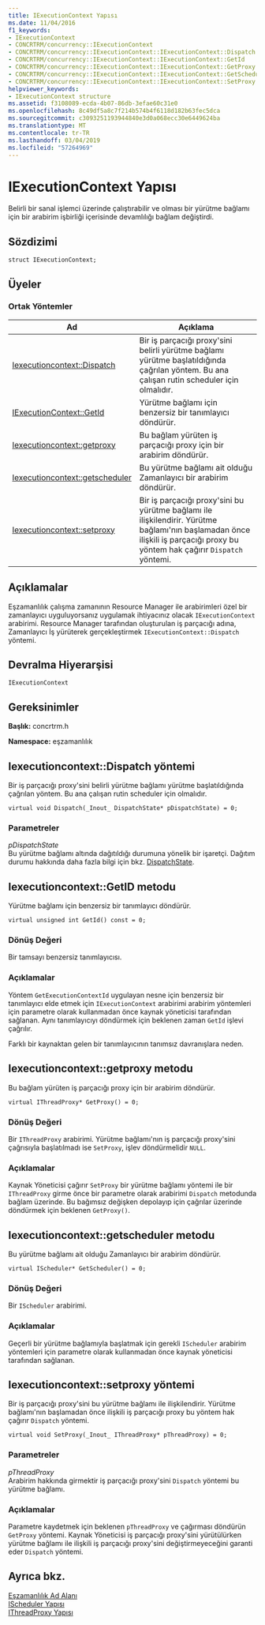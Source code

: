 ```yaml
---
title: IExecutionContext Yapısı
ms.date: 11/04/2016
f1_keywords:
- IExecutionContext
- CONCRTRM/concurrency::IExecutionContext
- CONCRTRM/concurrency::IExecutionContext::IExecutionContext::Dispatch
- CONCRTRM/concurrency::IExecutionContext::IExecutionContext::GetId
- CONCRTRM/concurrency::IExecutionContext::IExecutionContext::GetProxy
- CONCRTRM/concurrency::IExecutionContext::IExecutionContext::GetScheduler
- CONCRTRM/concurrency::IExecutionContext::IExecutionContext::SetProxy
helpviewer_keywords:
- IExecutionContext structure
ms.assetid: f3108089-ecda-4b07-86db-3efae60c31e0
ms.openlocfilehash: 8c49df5a8c7f214b574b4f6118d182b63fec5dca
ms.sourcegitcommit: c3093251193944840e3d0a068ecc30e6449624ba
ms.translationtype: MT
ms.contentlocale: tr-TR
ms.lasthandoff: 03/04/2019
ms.locfileid: "57264969"
---
```

# <a name="iexecutioncontext-structure"></a>IExecutionContext Yapısı

Belirli bir sanal işlemci üzerinde çalıştırabilir ve olması bir yürütme bağlamı için bir arabirim işbirliği içerisinde devamlılığı bağlam değiştirdi.

## <a name="syntax"></a>Sözdizimi

```
struct IExecutionContext;
```

## <a name="members"></a>Üyeler

### <a name="public-methods"></a>Ortak Yöntemler

|Ad|Açıklama|
|----------|-----------------|
|[Iexecutioncontext::Dispatch](#dispatch)|Bir iş parçacığı proxy'sini belirli yürütme bağlamı yürütme başlatıldığında çağrılan yöntem. Bu ana çalışan rutin scheduler için olmalıdır.|
|[IExecutionContext::GetId](#getid)|Yürütme bağlamı için benzersiz bir tanımlayıcı döndürür.|
|[Iexecutioncontext::getproxy](#getproxy)|Bu bağlam yürüten iş parçacığı proxy için bir arabirim döndürür.|
|[Iexecutioncontext::getscheduler](#getscheduler)|Bu yürütme bağlamı ait olduğu Zamanlayıcı bir arabirim döndürür.|
|[Iexecutioncontext::setproxy](#setproxy)|Bir iş parçacığı proxy'sini bu yürütme bağlamı ile ilişkilendirir. Yürütme bağlamı'nın başlamadan önce ilişkili iş parçacığı proxy bu yöntem hak çağırır `Dispatch` yöntemi.|

## <a name="remarks"></a>Açıklamalar

Eşzamanlılık çalışma zamanının Resource Manager ile arabirimleri özel bir zamanlayıcı uyguluyorsanız uygulamak ihtiyacınız olacak `IExecutionContext` arabirimi. Resource Manager tarafından oluşturulan iş parçacığı adına, Zamanlayıcı İş yürüterek gerçekleştirmek `IExecutionContext::Dispatch` yöntemi.

## <a name="inheritance-hierarchy"></a>Devralma Hiyerarşisi

`IExecutionContext`

## <a name="requirements"></a>Gereksinimler

**Başlık:** concrtrm.h

**Namespace:** eşzamanlılık

##  <a name="dispatch"></a>  Iexecutioncontext::Dispatch yöntemi

Bir iş parçacığı proxy'sini belirli yürütme bağlamı yürütme başlatıldığında çağrılan yöntem. Bu ana çalışan rutin scheduler için olmalıdır.

```
virtual void Dispatch(_Inout_ DispatchState* pDispatchState) = 0;
```

### <a name="parameters"></a>Parametreler

*pDispatchState*<br/>
Bu yürütme bağlamı altında dağıtıldığı durumuna yönelik bir işaretçi. Dağıtım durumu hakkında daha fazla bilgi için bkz. [DispatchState](dispatchstate-structure.md).

##  <a name="getid"></a>  Iexecutioncontext::GetID metodu

Yürütme bağlamı için benzersiz bir tanımlayıcı döndürür.

```
virtual unsigned int GetId() const = 0;
```

### <a name="return-value"></a>Dönüş Değeri

Bir tamsayı benzersiz tanımlayıcısı.

### <a name="remarks"></a>Açıklamalar

Yöntem `GetExecutionContextId` uygulayan nesne için benzersiz bir tanımlayıcı elde etmek için `IExecutionContext` arabirimi arabirim yöntemleri için parametre olarak kullanmadan önce kaynak yöneticisi tarafından sağlanan. Aynı tanımlayıcıyı döndürmek için beklenen zaman `GetId` işlevi çağrılır.

Farklı bir kaynaktan gelen bir tanımlayıcının tanımsız davranışlara neden.

##  <a name="getproxy"></a>  Iexecutioncontext::getproxy metodu

Bu bağlam yürüten iş parçacığı proxy için bir arabirim döndürür.

```
virtual IThreadProxy* GetProxy() = 0;
```

### <a name="return-value"></a>Dönüş Değeri

Bir `IThreadProxy` arabirimi. Yürütme bağlamı'nın iş parçacığı proxy'sini çağrısıyla başlatılmadı ise `SetProxy`, işlev döndürmelidir `NULL`.

### <a name="remarks"></a>Açıklamalar

Kaynak Yöneticisi çağırır `SetProxy` bir yürütme bağlamı yöntemi ile bir `IThreadProxy` girme önce bir parametre olarak arabirimi `Dispatch` metodunda bağlam üzerinde. Bu bağımsız değişken depolayıp için çağrılar üzerinde döndürmek için beklenen `GetProxy()`.

##  <a name="getscheduler"></a>  Iexecutioncontext::getscheduler metodu

Bu yürütme bağlamı ait olduğu Zamanlayıcı bir arabirim döndürür.

```
virtual IScheduler* GetScheduler() = 0;
```

### <a name="return-value"></a>Dönüş Değeri

Bir `IScheduler` arabirimi.

### <a name="remarks"></a>Açıklamalar

Geçerli bir yürütme bağlamıyla başlatmak için gerekli `IScheduler` arabirim yöntemleri için parametre olarak kullanmadan önce kaynak yöneticisi tarafından sağlanan.

##  <a name="setproxy"></a>  Iexecutioncontext::setproxy yöntemi

Bir iş parçacığı proxy'sini bu yürütme bağlamı ile ilişkilendirir. Yürütme bağlamı'nın başlamadan önce ilişkili iş parçacığı proxy bu yöntem hak çağırır `Dispatch` yöntemi.

```
virtual void SetProxy(_Inout_ IThreadProxy* pThreadProxy) = 0;
```

### <a name="parameters"></a>Parametreler

*pThreadProxy*<br/>
Arabirim hakkında girmektir iş parçacığı proxy'sini `Dispatch` yöntemi bu yürütme bağlamı.

### <a name="remarks"></a>Açıklamalar

Parametre kaydetmek için beklenen `pThreadProxy` ve çağırması döndürün `GetProxy` yöntemi. Kaynak Yöneticisi iş parçacığı proxy'sini yürütülürken yürütme bağlamı ile ilişkili iş parçacığı proxy'sini değiştirmeyeceğini garanti eder `Dispatch` yöntemi.

## <a name="see-also"></a>Ayrıca bkz.

[Eşzamanlılık Ad Alanı](concurrency-namespace.md)<br/>
[IScheduler Yapısı](ischeduler-structure.md)<br/>
[IThreadProxy Yapısı](ithreadproxy-structure.md)
